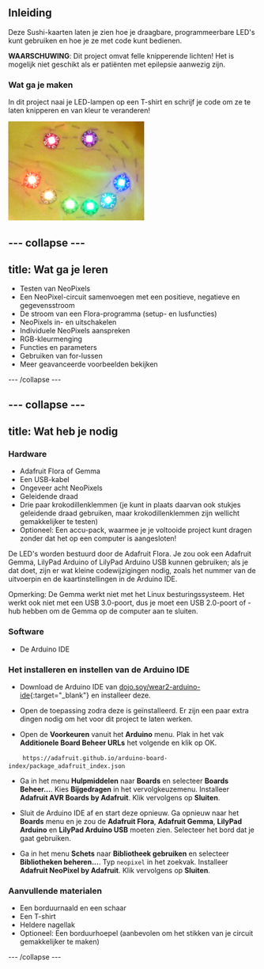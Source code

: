 ## Inleiding

Deze Sushi-kaarten laten je zien hoe je draagbare, programmeerbare LED's kunt gebruiken en hoe je ze met code kunt bedienen.

**WAARSCHUWING**: Dit project omvat felle knipperende lichten! Het is mogelijk niet geschikt als er patiënten met epilepsie aanwezig zijn.

### Wat ga je maken

In dit project naai je LED-lampen op een T-shirt en schrijf je code om ze te laten knipperen en van kleur te veranderen!

![Een kleurrijk smiley-gezicht gemaakt van LED's die op een t-shirt zijn genaaid](images/rainbowSmile.png)

--- collapse ---
---
title: Wat ga je leren
---

+ Testen van NeoPixels
+ Een NeoPixel-circuit samenvoegen met een positieve, negatieve en gegevensstroom
+ De stroom van een Flora-programma (setup- en lusfuncties)
+ NeoPixels in- en uitschakelen
+ Individuele NeoPixels aanspreken
+ RGB-kleurmenging
+ Functies en parameters
+ Gebruiken van for-lussen
+ Meer geavanceerde voorbeelden bekijken

--- /collapse ---

--- collapse ---
---
title: Wat heb je nodig
---

### Hardware

+ Adafruit Flora of Gemma
+ Een USB-kabel
+ Ongeveer acht NeoPixels
+ Geleidende draad
+ Drie paar krokodillenklemmen \(je kunt in plaats daarvan ook stukjes geleidende draad gebruiken, maar krokodillenklemmen zijn wellicht gemakkelijker te testen\)
+ Optioneel: Een accu-pack, waarmee je je voltooide project kunt dragen zonder dat het op een computer is aangesloten!

De LED's worden bestuurd door de Adafruit Flora. Je zou ook een Adafruit Gemma, LilyPad Arduino of LilyPad Arduino USB kunnen gebruiken; als je dat doet, zijn er wat kleine codewijzigingen nodig, zoals het nummer van de uitvoerpin en de kaartinstellingen in de Arduino IDE.

Opmerking: De Gemma werkt niet met het Linux besturingssysteem. Het werkt ook niet met een USB 3.0-poort, dus je moet een USB 2.0-poort of -hub hebben om de Gemma op de computer aan te sluiten.

### Software

+ De Arduino IDE

### Het installeren en instellen van de Arduino IDE

+ Download de Arduino IDE van [dojo.soy/wear2-arduino-ide](http://dojo.soy/wear2-arduino-ide){:target="_blank"} en installeer deze.

+ Open de toepassing zodra deze is geïnstalleerd. Er zijn een paar extra dingen nodig om het voor dit project te laten werken.

+ Open de **Voorkeuren** vanuit het **Arduino** menu. Plak in het vak **Additionele Board Beheer URLs** het volgende en klik op OK.

```
    https://adafruit.github.io/arduino-board-index/package_adafruit_index.json
```

+ Ga in het menu **Hulpmiddelen** naar **Boards** en selecteer **Boards Beheer...**. Kies **Bijgedragen** in het vervolgkeuzemenu. Installeer **Adafruit AVR Boards by Adafruit**. Klik vervolgens op **Sluiten**.

+ Sluit de Arduino IDE af en start deze opnieuw. Ga opnieuw naar het **Boards** menu en je zou de **Adafruit Flora**, **Adafruit Gemma**, **LilyPad Arduino** en **LilyPad Arduino USB** moeten zien. Selecteer het bord dat je gaat gebruiken.

+ Ga in het menu **Schets** naar **Bibliotheek gebruiken** en selecteer **Bibliotheken beheren...**. Typ `neopixel` in het zoekvak. Installeer **Adafruit NeoPixel by Adafruit**. Klik vervolgens op **Sluiten**.

### Aanvullende materialen

+ Een borduurnaald en een schaar
+ Een T-shirt
+ Heldere nagellak
+ Optioneel: Een borduurhoepel (aanbevolen om het stikken van je circuit gemakkelijker te maken)

--- /collapse ---
